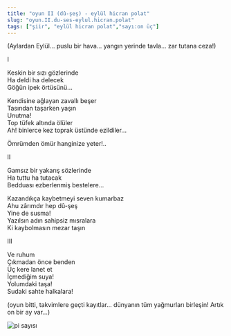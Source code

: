 ```yaml
---
title: "oyun II (dû-şeş) - eylül hicran polat"
slug: "oyun.II.du-ses-eylul.hicran.polat"
tags: ["şiir", "eylül hicran polat","sayı:on üç"]
---
```

(Aylardan Eylül... puslu bir hava... yangın yerinde tavla... zar
tutana ceza!)

I

Keskin bir sızı gözlerinde\
Ha deldi ha delecek\
Göğün ipek örtüsünü...

Kendisine ağlayan zavallı beşer\
Tasından taşarken yaşın\
Unutma!\
Top tüfek altında ölüler\
Ah! binlerce kez toprak üstünde ezildiler...

Ömrümden ömür hanginize yeter!..

II

Gamsız bir yakarış sözlerinde\
Ha tuttu ha tutacak\
Bedduası ezberlenmiş bestelere...

Kazandıkça kaybetmeyi seven kumarbaz\
Ahu zârımdır hep dû-şeş\
Yine de susma!\
Yazılsın adın sahipsiz mısralara\
Ki kaybolmasın mezar taşın

III

Ve ruhum\
Çıkmadan önce benden\
Üç kere lanet et\
İçmediğim suya!\
Yolumdaki taşa!\
Sudaki sahte halkalara!

(oyun bitti, takvimlere geçti kayıtlar... dünyanın tüm yağmurları
birleşin! Artık on bir ay var...)

![pi sayısı](/img/13.18.jpg)